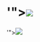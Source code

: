 # </script>'"><img src=x onerror=alert();>
</script>'"><img src=/../../../../lincoln9932/php/blob/master/README.md>
